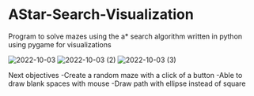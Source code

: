 # AStar-Search-Visualization
Program to solve mazes using the a* search algorithm
written in python
using pygame for visualizations

![2022-10-03](https://user-images.githubusercontent.com/62959991/193632008-18301c04-0969-4731-9449-954606978713.png)
![2022-10-03 (2)](https://user-images.githubusercontent.com/62959991/193632077-7aaf912e-33ee-4f14-a339-047131c0d8ec.png)
![2022-10-03 (3)](https://user-images.githubusercontent.com/62959991/193632203-06b6cc0a-5476-4d24-9da1-8818f9c7d07e.png)

Next objectives 
-Create a random maze with a click of a button
-Able to draw blank spaces with mouse
-Draw path with ellipse instead of square
